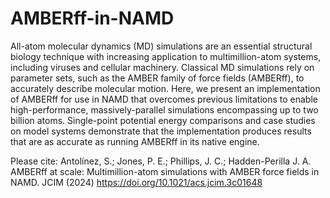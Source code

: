 # AMBERff-in-NAMD

All-atom molecular dynamics (MD) simulations are an essential structural biology technique with increasing application to multimillion-atom systems, 
including viruses and cellular machinery. Classical MD simulations rely on parameter sets, such as the AMBER family of force fields (AMBERff), to accurately 
describe molecular motion. Here, we present an implementation of AMBERff for use in NAMD that overcomes previous limitations to enable high-performance,
massively-parallel simulations encompassing up to two billion atoms. Single-point potential energy comparisons and case studies on model systems demonstrate
that the implementation produces results that are as accurate as running AMBERff in its native engine. 

Please cite:
Antolínez, S.; Jones, P. E.; Phillips, J. C.; Hadden-Perilla J. A.
AMBERff at scale: Multimillion-atom simulations with AMBER force fields in NAMD. JCIM (2024)
https://doi.org/10.1021/acs.jcim.3c01648
